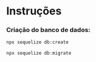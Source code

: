 # Instruções 

### Criação do banco de dados:

```javascript
npx sequelize db:create

npx sequelize db:migrate
```



